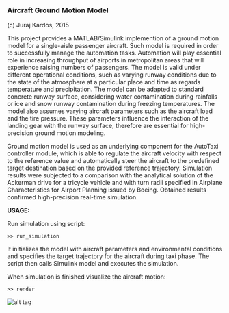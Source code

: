 ### Aircraft Ground Motion Model

(c) Juraj Kardos, 2015

This project provides a MATLAB/Simulink implemention of a ground motion model
for a single-aisle passenger aircraft. Such model is required
in order to successfully manage the automation tasks. Automation will play essential
role in increasing throughput of airports in metropolitan areas that will experience raising
numbers of passengers. The model is valid under different operational conditions, such as varying
runway conditions due to the state of the atmosphere at a particular place and time as
regards temperature and precipitation. The model can be adapted to standard concrete runway
surface, considering water contamination during rainfalls or ice and snow runway
contamination during freezing temperatures. The model also assumes varying aircraft parameters such
as the aircraft load and the tire pressure. These parameters influence the interaction of the landing gear
with the runway surface, therefore are essential for high-precision ground motion modeling.

Ground motion model is used as an underlying component for the AutoTaxi controller module,
which is able to regulate the aircraft velocity with respect to the reference value and
automatically steer the aircraft to the predefined target destination based on the provided
reference trajectory. Simulation results were subjected to a comparison with the analytical
solution of the Ackerman drive for a tricycle vehicle and with turn radii specified in
Airplane Characteristics for Airport Planning  issued by Boeing. Obtained results confirmed
high-precision real-time simulation.

**USAGE:**

Run simulation using script:
```
>> run_simulation
```
It initializes the model with aircraft parameters and environmental conditions and
specifies the target trajectory for the aircraft during taxi phase. The script then
calls Simulink model and executes the simulation.


When simulation is finished visualize the aircraft motion:
```
>> render
```

![alt tag](https://raw.github.com/goghino/aw_model/master/trajectory.PNG)
